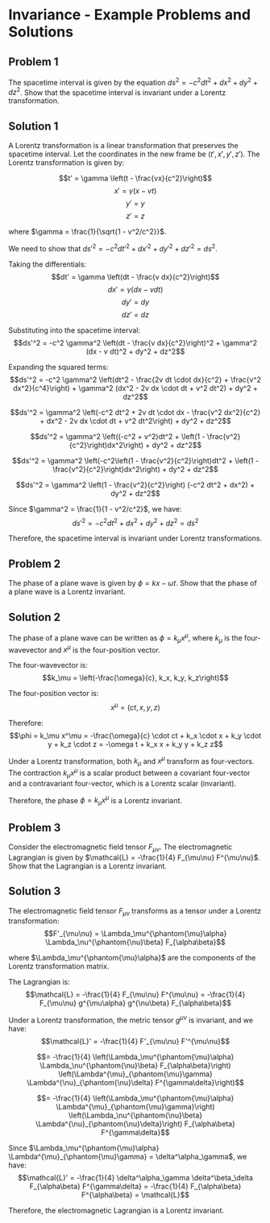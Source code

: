 # Invariance - Example Problems and Solutions

## Problem 1

The spacetime interval is given by the equation $ds^2 = -c^2dt^2 + dx^2 + dy^2 + dz^2$. Show that the spacetime interval is invariant under a Lorentz transformation.

## Solution 1

A Lorentz transformation is a linear transformation that preserves the spacetime interval. Let the coordinates in the new frame be $(t', x', y', z')$. The Lorentz transformation is given by:

$$t' = \gamma \left(t - \frac{vx}{c^2}\right)$$
$$x' = \gamma (x - vt)$$
$$y' = y$$
$$z' = z$$

where $\gamma = \frac{1}{\sqrt{1 - v^2/c^2}}$.

We need to show that $ds'^2 = -c^2dt'^2 + dx'^2 + dy'^2 + dz'^2 = ds^2$.

Taking the differentials:
$$dt' = \gamma \left(dt - \frac{v dx}{c^2}\right)$$
$$dx' = \gamma (dx - v dt)$$
$$dy' = dy$$
$$dz' = dz$$

Substituting into the spacetime interval:
$$ds'^2 = -c^2 \gamma^2 \left(dt - \frac{v dx}{c^2}\right)^2 + \gamma^2 (dx - v dt)^2 + dy^2 + dz^2$$

Expanding the squared terms:
$$ds'^2 = -c^2 \gamma^2 \left(dt^2 - \frac{2v dt \cdot dx}{c^2} + \frac{v^2 dx^2}{c^4}\right) + \gamma^2 (dx^2 - 2v dx \cdot dt + v^2 dt^2) + dy^2 + dz^2$$

$$ds'^2 = \gamma^2 \left(-c^2 dt^2 + 2v dt \cdot dx - \frac{v^2 dx^2}{c^2} + dx^2 - 2v dx \cdot dt + v^2 dt^2\right) + dy^2 + dz^2$$

$$ds'^2 = \gamma^2 \left((-c^2 + v^2)dt^2 + \left(1 - \frac{v^2}{c^2}\right)dx^2\right) + dy^2 + dz^2$$

$$ds'^2 = \gamma^2 \left(-c^2\left(1 - \frac{v^2}{c^2}\right)dt^2 + \left(1 - \frac{v^2}{c^2}\right)dx^2\right) + dy^2 + dz^2$$

$$ds'^2 = \gamma^2 \left(1 - \frac{v^2}{c^2}\right) (-c^2 dt^2 + dx^2) + dy^2 + dz^2$$

Since $\gamma^2 = \frac{1}{1 - v^2/c^2}$, we have:
$$ds'^2 = -c^2 dt^2 + dx^2 + dy^2 + dz^2 = ds^2$$

Therefore, the spacetime interval is invariant under Lorentz transformations.

## Problem 2

The phase of a plane wave is given by $\phi = kx - \omega t$. Show that the phase of a plane wave is a Lorentz invariant.

## Solution 2

The phase of a plane wave can be written as $\phi = k_\mu x^\mu$, where $k_\mu$ is the four-wavevector and $x^\mu$ is the four-position vector.

The four-wavevector is:
$$k_\mu = \left(-\frac{\omega}{c}, k_x, k_y, k_z\right)$$

The four-position vector is:
$$x^\mu = (ct, x, y, z)$$

Therefore:
$$\phi = k_\mu x^\mu = -\frac{\omega}{c} \cdot ct + k_x \cdot x + k_y \cdot y + k_z \cdot z = -\omega t + k_x x + k_y y + k_z z$$

Under a Lorentz transformation, both $k_\mu$ and $x^\mu$ transform as four-vectors. The contraction $k_\mu x^\mu$ is a scalar product between a covariant four-vector and a contravariant four-vector, which is a Lorentz scalar (invariant).

Therefore, the phase $\phi = k_\mu x^\mu$ is a Lorentz invariant.

## Problem 3

Consider the electromagnetic field tensor $F_{\mu\nu}$. The electromagnetic Lagrangian is given by $\mathcal{L} = -\frac{1}{4} F_{\mu\nu} F^{\mu\nu}$. Show that the Lagrangian is a Lorentz invariant.

## Solution 3

The electromagnetic field tensor $F_{\mu\nu}$ transforms as a tensor under a Lorentz transformation:
$$F'_{\mu\nu} = \Lambda_\mu^{\phantom{\mu}\alpha} \Lambda_\nu^{\phantom{\nu}\beta} F_{\alpha\beta}$$

where $\Lambda_\mu^{\phantom{\mu}\alpha}$ are the components of the Lorentz transformation matrix.

The Lagrangian is:
$$\mathcal{L} = -\frac{1}{4} F_{\mu\nu} F^{\mu\nu} = -\frac{1}{4} F_{\mu\nu} g^{\mu\alpha} g^{\nu\beta} F_{\alpha\beta}$$

Under a Lorentz transformation, the metric tensor $g^{\mu\nu}$ is invariant, and we have:
$$\mathcal{L}' = -\frac{1}{4} F'_{\mu\nu} F'^{\mu\nu}$$

$$= -\frac{1}{4} \left(\Lambda_\mu^{\phantom{\mu}\alpha} \Lambda_\nu^{\phantom{\nu}\beta} F_{\alpha\beta}\right) \left(\Lambda^{\mu}_{\phantom{\mu}\gamma} \Lambda^{\nu}_{\phantom{\nu}\delta} F^{\gamma\delta}\right)$$

$$= -\frac{1}{4} \left(\Lambda_\mu^{\phantom{\mu}\alpha} \Lambda^{\mu}_{\phantom{\mu}\gamma}\right) \left(\Lambda_\nu^{\phantom{\nu}\beta} \Lambda^{\nu}_{\phantom{\nu}\delta}\right) F_{\alpha\beta} F^{\gamma\delta}$$

Since $\Lambda_\mu^{\phantom{\mu}\alpha} \Lambda^{\mu}_{\phantom{\mu}\gamma} = \delta^\alpha_\gamma$, we have:
$$\mathcal{L}' = -\frac{1}{4} \delta^\alpha_\gamma \delta^\beta_\delta F_{\alpha\beta} F^{\gamma\delta} = -\frac{1}{4} F_{\alpha\beta} F^{\alpha\beta} = \mathcal{L}$$

Therefore, the electromagnetic Lagrangian is a Lorentz invariant.